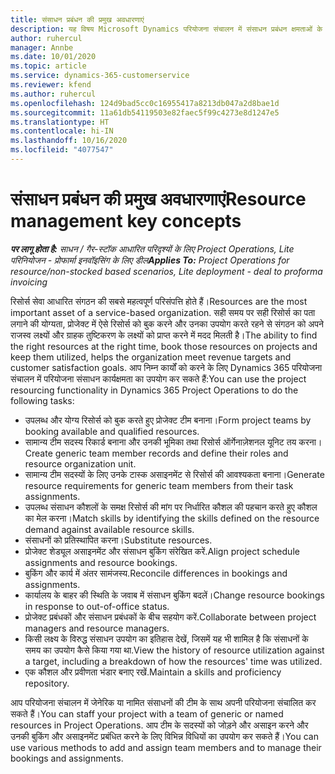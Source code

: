 ```yaml
---
title: संसाधन प्रबंधन की प्रमुख अवधारणाएं
description: यह विषय Microsoft Dynamics परियोजना संचालन में संसाधन प्रबंधन क्षमताओं के बारे में जानकारी देता है।
author: ruhercul
manager: Annbe
ms.date: 10/01/2020
ms.topic: article
ms.service: dynamics-365-customerservice
ms.reviewer: kfend
ms.author: ruhercul
ms.openlocfilehash: 124d9bad5cc0c16955417a8213db047a2d8bae1d
ms.sourcegitcommit: 11a61db54119503e82faec5f99c4273e8d1247e5
ms.translationtype: HT
ms.contentlocale: hi-IN
ms.lasthandoff: 10/16/2020
ms.locfileid: "4077547"
---
```

# <a name="resource-management-key-concepts"></a><span data-ttu-id="61fce-103">संसाधन प्रबंधन की प्रमुख अवधारणाएं</span><span class="sxs-lookup"><span data-stu-id="61fce-103">Resource management key concepts</span></span>

<span data-ttu-id="61fce-104">_**पर लागू होता है:** साधन / गैर-स्टॉक आधारित परिदृश्यों के लिए Project Operations, Lite परिनियोजन - प्रोफार्मा इनवॉइसिंग के लिए डील_</span><span class="sxs-lookup"><span data-stu-id="61fce-104">_**Applies To:** Project Operations for resource/non-stocked based scenarios, Lite deployment - deal to proforma invoicing_</span></span>

<span data-ttu-id="61fce-105">रिसोर्स सेवा आधारित संगठन की सबसे महत्वपूर्ण परिसंपत्ति होते हैं।</span><span class="sxs-lookup"><span data-stu-id="61fce-105">Resources are the most important asset of a service-based organization.</span></span> <span data-ttu-id="61fce-106">सही समय पर सही रिसोर्स का पता लगाने की योग्यता, प्रोजेक्ट में ऐसे रिसोर्स को बुक करने और उनका उपयोग करते रहने से संगठन को अपने राजस्व लक्ष्यों और ग्राहक तुष्टिकरण के लक्ष्यों को प्राप्त करने में मदद मिलती है।</span><span class="sxs-lookup"><span data-stu-id="61fce-106">The ability to find the right resources at the right time, book those resources on projects and keep them utilized, helps the organization meet revenue targets and customer satisfaction goals.</span></span> <span data-ttu-id="61fce-107">आप निम्न कार्यों को करने के लिए Dynamics 365 परियोजना संचालन में परियोजना संसाधन कार्यक्षमता का उपयोग कर सकते हैं:</span><span class="sxs-lookup"><span data-stu-id="61fce-107">You can use the project resourcing functionality in Dynamics 365 Project Operations to do the following tasks:</span></span>

- <span data-ttu-id="61fce-108">उपलब्ध और योग्य रिसोर्स को बुक करते हुए प्रोजेक्ट टीम बनाना।</span><span class="sxs-lookup"><span data-stu-id="61fce-108">Form project teams by booking available and qualified resources.</span></span>
- <span data-ttu-id="61fce-109">सामान्य टीम सदस्य रिकार्ड बनाना और उनकी भूमिका तथा रिसोर्स ऑर्गेनाज़ेशनल यूनिट तय करना।</span><span class="sxs-lookup"><span data-stu-id="61fce-109">Create generic team member records and define their roles and resource organization unit.</span></span>
- <span data-ttu-id="61fce-110">सामान्य टीम सदस्यों के लिए उनके टास्क असाइनमेंट से रिसोर्स की आवश्यकता बनाना।</span><span class="sxs-lookup"><span data-stu-id="61fce-110">Generate resource requirements for generic team members from their task assignments.</span></span>
- <span data-ttu-id="61fce-111">उपलब्ध संसाधन कौशलों के समक्ष रिसोर्स की मांग पर निर्धारित कौशल की पहचान करते हुए कौशल का मेल करना।</span><span class="sxs-lookup"><span data-stu-id="61fce-111">Match skills by identifying the skills defined on the resource demand against available resource skills.</span></span>
- <span data-ttu-id="61fce-112">संसाधनों को प्रतिस्थापित करना।</span><span class="sxs-lookup"><span data-stu-id="61fce-112">Substitute resources.</span></span>
- <span data-ttu-id="61fce-113">प्रोजेक्ट शेड्यूल असाइनमेंट और संसाधन बुकिंग संरेखित करें.</span><span class="sxs-lookup"><span data-stu-id="61fce-113">Align project schedule assignments and resource bookings.</span></span>
- <span data-ttu-id="61fce-114">बुकिंग और कार्य में अंतर सामंजस्य.</span><span class="sxs-lookup"><span data-stu-id="61fce-114">Reconcile differences in bookings and assignments.</span></span>
- <span data-ttu-id="61fce-115">कार्यालय के बाहर की स्थिति के जवाब में संसाधन बुकिंग बदलें।</span><span class="sxs-lookup"><span data-stu-id="61fce-115">Change resource bookings in response to out-of-office status.</span></span>
- <span data-ttu-id="61fce-116">प्रोजेक्ट प्रबंधकों और संसाधन प्रबंधकों के बीच सहयोग करें.</span><span class="sxs-lookup"><span data-stu-id="61fce-116">Collaborate between project managers and resource managers.</span></span>
- <span data-ttu-id="61fce-117">किसी लक्ष्य के विरुद्ध संसाधन उपयोग का इतिहास देखें, जिसमें यह भी शामिल है कि संसाधनों के समय का उपयोग कैसे किया गया था.</span><span class="sxs-lookup"><span data-stu-id="61fce-117">View the history of resource utilization against a target, including a breakdown of how the resources' time was utilized.</span></span>
- <span data-ttu-id="61fce-118">एक कौशल और प्रवीणता भंडार बनाए रखें.</span><span class="sxs-lookup"><span data-stu-id="61fce-118">Maintain a skills and proficiency repository.</span></span>


<span data-ttu-id="61fce-119">आप परियोजना संचालन में जेनेरिक या नामित संसाधनों की टीम के साथ अपनी परियोजना संचालित कर सकते हैं।</span><span class="sxs-lookup"><span data-stu-id="61fce-119">You can staff your project with a team of generic or named resources in Project Operations.</span></span> <span data-ttu-id="61fce-120">आप टीम के सदस्यों को जोड़ने और असाइन करने और उनकी बुकिंग और असाइनमेंट प्रबंधित करने के लिए विभिन्न विधियों का उपयोग कर सकते हैं।</span><span class="sxs-lookup"><span data-stu-id="61fce-120">You can use various methods to add and assign team members and to manage their bookings and assignments.</span></span> 
